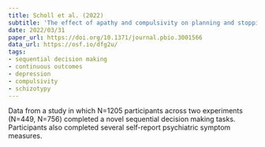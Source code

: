 ```yaml
---
title: Scholl et al. (2022)
subtitle: 'The effect of apathy and compulsivity on planning and stopping in sequential decision-making'
date: 2022/03/31
paper_url: https://doi.org/10.1371/journal.pbio.3001566
data_url: https://osf.io/dfg2u/
tags:
- sequential decision making
- continuous outcomes
- depression
- compulsivity
- schizotypy
---
```


Data from a study in which N=1205 participants across two experiments (N=449, N=756) completed a novel sequential decision making tasks. Participants also completed several self-report psychiatric symptom measures.
